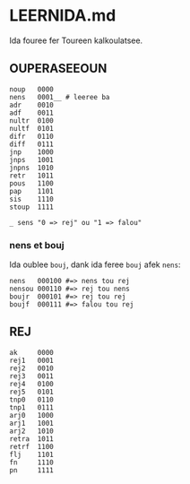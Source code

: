 # LEERNIDA.md

Ida fouree fer Toureen kalkoulatsee.

## OUPERASEEOUN

```text
noup   0000
nens   0001__ # leeree ba
adr    0010
adf    0011
nultr  0100
nultf  0101
difr   0110
diff   0111
jnp    1000
jnps   1001
jnpns  1010
retr   1011
pous   1100
pap    1101
sis    1110
stoup  1111

_ sens "0 => rej" ou "1 => falou"
```

### nens et bouj

Ida oublee `bouj`, dank ida feree `bouj` afek `nens`:

```text
nens   000100 #=> nens tou rej
nensou 000110 #=> rej tou nens
boujr  000101 #=> rej tou rej
boujf  000111 #=> falou tou rej
```

## REJ

```text
ak     0000
rej1   0001
rej2   0010
rej3   0011
rej4   0100
rej5   0101
tnp0   0110
tnp1   0111
arj0   1000
arj1   1001
arj2   1010
retra  1011
retrf  1100
flj    1101
fn     1110
pn     1111
```